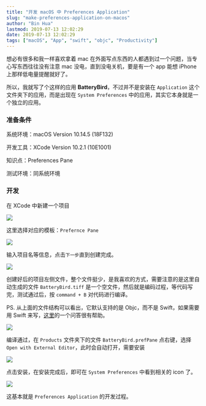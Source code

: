 ```yaml
---
title: "开发 macOS 中 Preferences Application"
slug: "make-preferences-application-on-macos"
author: "Bin Hua"
lastmod: 2019-07-13 12:02:29
date: 2019-07-13 12:02:29
tags: ["macOS", "App", "swift", "objc", "Productivity"]
---
```


想必有很多和我一样喜欢拿着 mac 在外面写点东西的人都遇到过一个问题，当专心写东西往往没有注意 mac 没电，直到没电关机，要是有一个 app 能想 iPhone 上那样低电量提醒就好了。

所以，我就写了个这样的应用 **BatteryBird**，不过并不是安装在 `Application` 这个文件夹下的应用，而是出现在 `System Preferences` 中的应用，其实它本身就是一个独立的应用。

### 准备条件

系统环境：macOS Version 10.14.5 (18F132)

开发工具：XCode Version 10.2.1 (10E1001)

知识点：Preferences Pane

测试环境：同系统环境

### 开发

在 XCode 中新建一个项目

![](https://storage.tourcoder.com/tcblog/make-preferences-application-on-macos-01.png)

这里选择对应的模板：`Prefernce Pane`

![](https://storage.tourcoder.com/tcblog/make-preferences-application-on-macos-02.png)

输入项目名等信息，点击`下一步`直到创建完成。

![](https://storage.tourcoder.com/tcblog/make-preferences-application-on-macos-03.png)

创建好后的项目左侧文件，整个文件挺少，是我喜欢的方式，需要注意的是这里自动生成的文件 `BatteryBird.tiff` 是一个空文件，然后就是编码过程，等代码写完，测试通过后，按 `command + B` 对代码进行编译。

PS. 从上面的文件结构可以看出，它默认支持的是 Objc，而不是 Swift，如果需要用 Swift 来写，[这里](https://stackoverflow.com/questions/32041677/using-swift-with-an-os-x-preference-pane-plugin)的一个问答很有帮助。

![](https://storage.tourcoder.com/tcblog/make-preferences-application-on-macos-04.png)

编译通过，在 `Products` 文件夹下的文件 `BatteryBird.prefPane` 点右键，选择 `Open with External Editor`，此时会自动打开，需要安装

![](https://storage.tourcoder.com/tcblog/make-preferences-application-on-macos-05.png)

点击安装，在安装完成后，即可在 `System Preferences` 中看到相关的 icon 了。

![](https://storage.tourcoder.com/tcblog/make-preferences-application-on-macos-06.png)

这基本就是 `Preferences Application` 的开发过程。